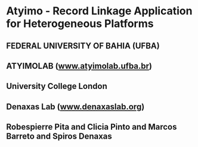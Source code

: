 # Atyimo - Record Linkage Application for Heterogeneous Platforms

## FEDERAL UNIVERSITY OF BAHIA (UFBA)
## ATYIMOLAB (www.atyimolab.ufba.br)
## University College London
## Denaxas Lab (www.denaxaslab.org)
## Robespierre Pita and Clicia Pinto and Marcos Barreto and Spiros Denaxas
